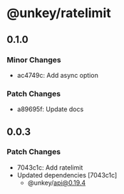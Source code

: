 # @unkey/ratelimit

## 0.1.0

### Minor Changes

- ac4749c: Add async option

### Patch Changes

- a89695f: Update docs

## 0.0.3

### Patch Changes

- 7043c1c: Add ratelimit
- Updated dependencies [7043c1c]
  - @unkey/api@0.19.4
